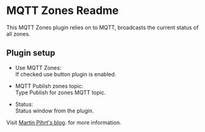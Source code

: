 MQTT Zones Readme
====

This MQTT Zones plugin relies on to MQTT, broadcasts the current status of all zones.    

Plugin setup
-----------

* Use MQTT Zones:  
If checked use button plugin is enabled.

* MQTT Publish zones topic:  
Type Publish for zones MQTT topic.

* Status:  
Status window from the plugin.

Visit [Martin Pihrt's blog](http://www.pihrt.com). for more information.
